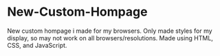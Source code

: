 # New-Custom-Hompage
New custom hompage i made for my browsers. Only made styles for my display, so may not work on all browsers/resolutions. Made using HTML, CSS, and JavaScript.
